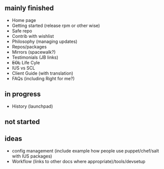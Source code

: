 ## mainly finished

* Home page
* Getting started (release rpm or other wise)
* Safe repo
* Contrib with wishlist
* Philosophy (managing updates)
* Repos/packages
* Mirrors (spacewalk?)
* Testimonials (JB links)
* ~~EOL~~ Life Cyle
* IUS vs SCL
* Client Guide (with translation)
* FAQs (including Right for me?)

## in progress

* History (launchpad)

## not started

## ideas

* config management (include example how people use puppet/chef/salt with IUS packages)
* Workflow (links to other docs where appropriate)/tools/devsetup

